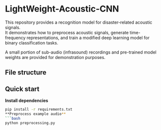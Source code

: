 # LightWeight-Acoustic-CNN
This repository provides a recognition model for disaster-related acoustic signals.  
It demonstrates how to preprocess acoustic signals, generate time-frequency representations, 
and train a modified deep learning model for binary classification tasks.  

A small portion of sub-audio (infrasound) recordings and pre-trained model weights are provided 
for demonstration purposes.
## File structure
## Quick start
**Install dependencies**
   ```bash
   pip install -r requirements.txt
**Preprocess example audio**
   ```bash
   python preprocessing.py
